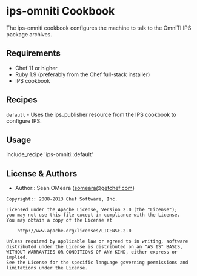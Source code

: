 ips-omniti Cookbook
============

The ips-omniti cookbook configures the machine to talk to the OmniTI
IPS package archives.

Requirements
------------
* Chef 11 or higher
* Ruby 1.9 (preferably from the Chef full-stack installer)
* IPS cookbook

Recipes
-------
`default` - Uses the ips_publisher resource from the IPS cookbook to
configure IPS.

Usage
-----
include_recipe 'ips-omniti::default'

License & Authors
-----------------
- Author:: Sean OMeara (<someara@getchef.com>)

```text
Copyright:: 2008-2013 Chef Software, Inc.

Licensed under the Apache License, Version 2.0 (the "License");
you may not use this file except in compliance with the License.
You may obtain a copy of the License at

    http://www.apache.org/licenses/LICENSE-2.0

Unless required by applicable law or agreed to in writing, software
distributed under the License is distributed on an "AS IS" BASIS,
WITHOUT WARRANTIES OR CONDITIONS OF ANY KIND, either express or implied.
See the License for the specific language governing permissions and
limitations under the License.
```
